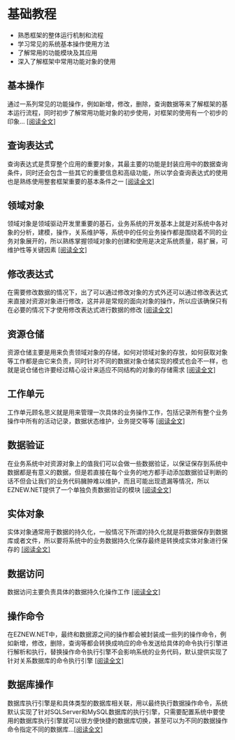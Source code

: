 # 基础教程

+ 熟悉框架的整体运行机制和流程
+ 学习常见的系统基本操作使用方法
+ 了解常用的功能模块及其应用
+ 深入了解框架中常用功能对象的使用

## 基本操作

通过一系列常见的功能操作，例如新增，修改，删除，查询数据等来了解框架的基本运行流程，同时初步了解常用功能对象的初步使用，对框架的使用有一个初步的印象... [[阅读全文]](basicoperation)

## 查询表达式

查询表达式是贯穿整个应用的重要对象，其最主要的功能是封装应用中的数据查询条件，同时还会包含一些其它的重要信息和高级功能，所以学会查询表达式的使用也是熟练使用整套框架重要的基本条件之一 [[阅读全文]](queryexpression)

## 领域对象

领域对象是领域驱动开发里重要的基石，业务系统的开发基本上就是对系统中各对象的分析，建模，操作，关系维护等，系统中的任何业务操作都是围绕着不同的业务对象展开的，所以熟练掌握领域对象的创建和使用是决定系统质量，易扩展，可维护性等关键因素 [[阅读全文]](domainmodel)

## 修改表达式

在需要修改数据的情况下，出了可以通过修改对象的方式外还可以通过修改表达式来直接对资源对象进行修改，这并非是常规的面向对象的操作，所以应该确保只有在必要的情况下才使用修改表达式进行数据的修改 [[阅读全文]](modifyexpression)

## 资源仓储

资源仓储主要是用来负责领域对象的存储，如何对领域对象的存放，如何获取对象等工作都是由它来负责，同时针对不同的数据对象仓储实现的模式也会不一样，也就是说仓储也许要经过精心设计来适应不同结构的对象的存储需求 [[阅读全文]](repository)

## 工作单元

工作单元顾名思义就是用来管理一次具体的业务操作工作，包括记录所有整个业务操作中所有的活动记录，数据状态维护，业务提交等等 [[阅读全文]](unitwork)

## 数据验证

在业务系统中对资源对象上的值我们可以会做一些数据验证，以保证保存到系统中数据都是有意义的数据，但是若直接在每个业务的地方都手动添加数据验证判断的话不但会让我们的业务代码臃肿难以维护，而且可能出现遗漏等情况，所以EZNEW.NET提供了一个单独负责数据验证的模块 [[阅读全文]](datavalidation)

## 实体对象

实体对象通常用于数据的持久化，一般情况下所谓的持久化就是将数据保存到数据库或者文件，所以要将系统中的业务数据持久化保存最终是转换成实体对象进行保存的 [[阅读全文]](entity)

## 数据访问

数据访问主要负责具体的数据持久化操作工作 [[阅读全文]](dataaccess)

## 操作命令

在EZNEW.NET中，最终和数据源之间的操作都会被封装成一些列的操作命令，例如新增，修改，删除，查询等都会转换成响应的命令发送给具体的命令执行引擎进行解析和执行，替换操作命令执行引擎不会影响系统的业务代码，默认提供实现了针对关系数据库的命令执行引擎 [[阅读全文]](command)

## 数据库操作

数据库执行引擎是和具体类型的数据库相关联，用以最终执行数据操作命令，系统默认实现了针对SQLServer和MySQL数据库的执行引擎，只需要配置系统中要使用的数据库执行引擎就可以很方便快捷的数据库切换，甚至可以为不同的数据操作命令指定不同的数据库...[[阅读全文]](database)

